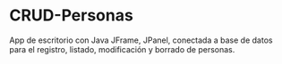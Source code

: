 # CRUD-Personas
App de escritorio con Java JFrame, JPanel, conectada a base de datos para el registro, listado, modificación y borrado de personas.

